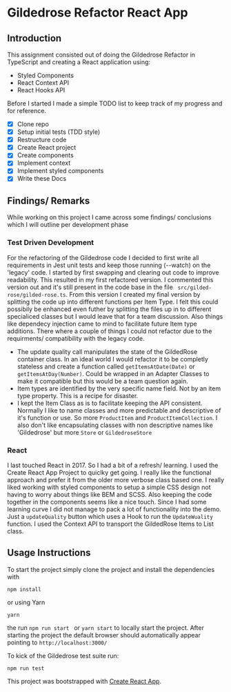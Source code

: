 # Gildedrose Refactor React App

## Introduction

This assignment consisted out of doing the Gildedrose Refactor in TypeScript and creating a React application using:

- Styled Components
- React Context API
- React Hooks API

Before I started I made a simple TODO list to keep track of my progress and for reference.

- [x] Clone repo
- [x] Setup initial tests (TDD style)
- [x] Restructure code
- [x] Create React project
- [x] Create components
- [x] Implement context
- [x] Implement styled components
- [x] Write these Docs

## Findings/ Remarks

While working on this project I came across some findings/ conclusions which I will outline per development phase

### Test Driven Development

For the refactoring of the Gildedrose code I decided to first write all requirements in Jest unit tests and keep those running (--watch) on the 'legacy' code. I started by first swapping and clearing out code to improve readability. This resulted in my first refactored version. I commented this version out and it's still present in the code base in the file ` src/gilded-rose/gilded-rose.ts`. From this version I created my final version by splitting the code up into different functions per Item Type. I felt this could possibily be enhanced even futher by splitting the files up in to different specialiced classes but I would leave that for a team discussion. Also things like dependecy injection came to mind to facilitate future Item type additions. There where a couple of things I could not refactor due to the requirments/ compatibility with the legacy code.

- The update quality call manipulates the state of the GildedRose container class. In an ideal world I would refactor it to be completly stateless and create a function called `getItemsAtDate(Date)` or `getItemsAtDay(Number)`. Could be wrapped in an Adapter Classes to make it compatible but this would be a team question again.
- Item types are identified by the very specific name field. Not by an item type property. This is a recipe for disaster.
- I kept the Item Class as is to facilitate keeping the API consistent. Normally I like to name classes and more predictable and descriptive of it's function or use. So more `ProductItem` and `ProductItemCollection`. I also don't like encapsulating classes with non descriptive names like 'Gildedrose' but more `Store` or `GildedroseStore`

### React

I last touched React in 2017. So I had a bit of a refresh/ learning. I used the Create React App Project to quiclky get going. I really like the functional approach and prefer it from the older more verbose class based one. I really liked working with styled components to setup a simple CSS design not having to worry about things like BEM and SCSS. Also keeping the code together in the components seems like a nice touch. Since I had some learning curve I did not manage to pack a lot of functionality into the demo. Just a `updateQuality` button which uses a Hook to run the `UpdateWuality` function. I used the Context API to transport the GildedRose Items to List class.

## Usage Instructions

To start the project simply clone the project and install the dependencies with

```
npm install
```

or using Yarn

```
yarn
```

the run `npm run start ` or `yarn start` to locally start the project. After starting the project the default browser should automatically appear pointing to `http://localhost:3000/`

To kick of the Gildedrose test suite run:

```
npm run test
```

This project was bootstrapped with [Create React App](https://github.com/facebook/create-react-app).
